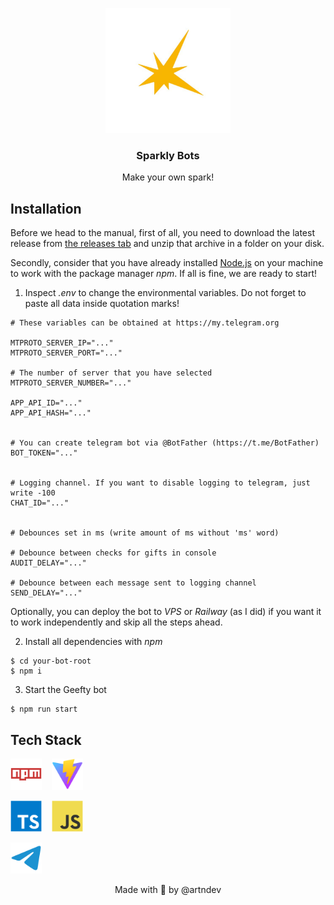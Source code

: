 <p align="center">
<img src="./assets/spark.png" width="200" />
</p>

<h3 align="center">
Sparkly Bots
</h3>

<p align="center">
Make your own spark!
</p>

## Installation

Before we head to the manual, first of all, you need to download the latest release from [the releases tab](https://github.com/artndev/geefty-bot/releases) and unzip that archive in a folder on your disk.

Secondly, consider that you have already installed [Node.js](https://nodejs.org/) on your machine to work with the package manager _npm_. If all is fine, we are ready to start!

1. Inspect _.env_ to change the environmental variables. Do not forget to paste all data inside quotation marks!

```env
# These variables can be obtained at https://my.telegram.org

MTPROTO_SERVER_IP="..."
MTPROTO_SERVER_PORT="..."

# The number of server that you have selected
MTPROTO_SERVER_NUMBER="..."

APP_API_ID="..."
APP_API_HASH="..."


# You can create telegram bot via @BotFather (https://t.me/BotFather)
BOT_TOKEN="..."


# Logging channel. If you want to disable logging to telegram, just write -100
CHAT_ID="..."


# Debounces set in ms (write amount of ms without 'ms' word)

# Debounce between checks for gifts in console
AUDIT_DELAY="..."

# Debounce between each message sent to logging channel
SEND_DELAY="..."
```

Optionally, you can deploy the bot to _VPS_ or _Railway_ (as I did) if you want it to work independently and skip all the steps ahead.

2. Install all dependencies with _npm_

```shell
$ cd your-bot-root
$ npm i
```

3. Start the Geefty bot

```shell
$ npm run start
```

## Tech Stack

<img src="./assets/npm.svg" width=50 />&nbsp;&nbsp;&nbsp;
<img src="./assets/vite.svg" width=50 />

<img src="./assets/typescript.svg" width=50 />&nbsp;&nbsp;&nbsp;
<img src="./assets/javascript.svg" width=50 />

<img src="./assets/telegram.svg" width=50 />

<br/>

<p align="center"> Made with 💛 by @artndev</p>
